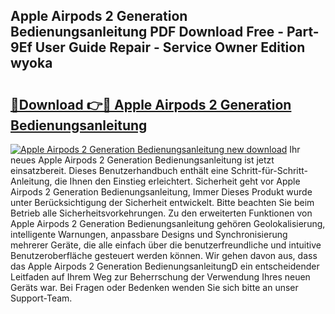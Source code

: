 ## Apple Airpods 2 Generation Bedienungsanleitung PDF Download Free - Part-9Ef User Guide Repair - Service Owner Edition wyoka

# <h2><a href="http://df3v67j.blite.top/?on=Apple+Airpods+2+Generation+Bedienungsanleitung">🔗Download 👉🔴 Apple Airpods 2 Generation Bedienungsanleitung</a></h2>

[![Apple Airpods 2 Generation Bedienungsanleitung new download](https://i.imgur.com/lujVjoI.png)](http://df3v67j.blite.top/?on=Apple+Airpods+2+Generation+Bedienungsanleitung)
Ihr neues Apple Airpods 2 Generation Bedienungsanleitung ist jetzt einsatzbereit. Dieses Benutzerhandbuch enthält eine Schritt-für-Schritt-Anleitung, die Ihnen den Einstieg erleichtert. Sicherheit geht vor Apple Airpods 2 Generation Bedienungsanleitung, Immer Dieses Produkt wurde unter Berücksichtigung der Sicherheit entwickelt. Bitte beachten Sie beim Betrieb alle Sicherheitsvorkehrungen. Zu den erweiterten Funktionen von Apple Airpods 2 Generation Bedienungsanleitung gehören Geolokalisierung, intelligente Warnungen, anpassbare Designs und Synchronisierung mehrerer Geräte, die alle einfach über die benutzerfreundliche und intuitive Benutzeroberfläche gesteuert werden können. Wir gehen davon aus, dass das Apple Airpods 2 Generation BedienungsanleitungD ein entscheidender Leitfaden auf Ihrem Weg zur Beherrschung der Verwendung Ihres neuen Geräts war. Bei Fragen oder Bedenken wenden Sie sich bitte an unser Support-Team.
